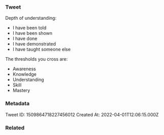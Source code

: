 ### Tweet
Depth of understanding:

- I have been told
- I have been shown
- I have done
- I have demonstrated
- I have taught someone else

The thresholds you cross are:

- Awareness
- Knowledge
- Understanding
- Skill
- Mastery

### Metadata
Tweet ID: 1509864718227456012
Created At: 2022-04-01T12:06:15.000Z

### Related

